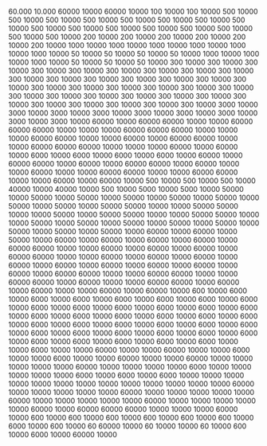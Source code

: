 
60.000
10.000
60000
10000
60000
10000
100
10000
100
10000
500
10000
500
10000
500
10000
500
10000
500
10000
500
10000
500
10000
500
10000
500
10000
500
10000
500
10000
500
10000
500
10000
500
10000
500
10000
500
10000
200
10000
200
10000
200
10000
200
10000
200
10000
200
10000
1000
10000
1000
10000
1000
10000
1000
10000
1000
10000
1000
10000
50
10000
50
10000
50
10000
50
10000
1000
10000
1000
10000
1000
10000
50
10000
50
10000
50
10000
300
10000
300
10000
300
10000
300
10000
300
10000
300
10000
300
10000
300
10000
300
10000
300
10000
300
10000
300
10000
300
10000
300
10000
300
10000
300
10000
300
10000
300
10000
300
10000
300
10000
300
10000
300
10000
300
10000
300
10000
300
10000
300
10000
300
10000
300
10000
300
10000
300
10000
300
10000
300
10000
300
10000
300
10000
3000
10000
3000
10000
3000
10000
3000
10000
3000
10000
3000
10000
3000
10000
3000
10000
3000
10000
60000
10000
60000
60000
10000
10000
60000
60000
60000
10000
10000
10000
60000
60000
60000
10000
10000
10000
60000
60000
10000
10000
60000
10000
60000
60000
10000
10000
60000
60000
60000
10000
10000
10000
60000
10000
60000
10000
6000
10000
6000
10000
6000
10000
6000
10000
60000
10000
60000
60000
10000
60000
10000
60000
60000
10000
60000
10000
10000
60000
10000
10000
60000
60000
10000
10000
60000
60000
10000
10000
60000
10000
60000
10000
500
10000
500
10000
500
10000
40000
10000
40000
10000
500
10000
5000
10000
5000
10000
50000
10000
50000
10000
50000
10000
50000
10000
50000
10000
50000
10000
50000
10000
50000
10000
50000
50000
10000
10000
50000
50000
10000
10000
50000
10000
50000
50000
10000
10000
50000
50000
10000
10000
50000
10000
50000
10000
50000
10000
50000
10000
50000
10000
50000
10000
50000
10000
50000
10000
60000
10000
60000
10000
50000
10000
60000
10000
60000
10000
60000
10000
60000
10000
60000
60000
10000
10000
60000
10000
60000
10000
60000
10000
60000
60000
10000
10000
60000
10000
60000
10000
60000
10000
60000
10000
60000
10000
60000
10000
60000
10000
60000
10000
60000
10000
60000
60000
10000
10000
60000
60000
10000
10000
60000
60000
10000
60000
10000
10000
60000
60000
10000
60000
10000
60000
10000
10000
60000
10000
60000
10000
600
10000
6000
10000
6000
10000
6000
10000
6000
10000
6000
10000
6000
10000
6000
10000
6000
10000
6000
10000
6000
10000
6000
10000
6000
10000
6000
10000
6000
10000
6000
10000
6000
10000
6000
10000
6000
10000
6000
10000
6000
10000
6000
10000
6000
10000
6000
10000
6000
10000
6000
10000
6000
10000
6000
10000
6000
10000
6000
10000
6000
10000
6000
10000
6000
10000
6000
10000
6000
10000
6000
10000
6000
10000
10000
6000
10000
10000
60000
10000
10000
60000
10000
10000
6000
10000
10000
6000
10000
10000
60000
10000
10000
60000
10000
10000
10000
10000
10000
60000
10000
10000
10000
10000
6000
10000
10000
10000
10000
10000
6000
10000
6000
10000
6000
10000
10000
10000
10000
10000
10000
10000
10000
10000
10000
10000
10000
10000
60000
10000
10000
10000
10000
10000
60000
10000
10000
10000
10000
10000
60000
10000
10000
10000
10000
10000
60000
10000
10000
10000
10000
10000
60000
10000
60000
60000
60000
10000
10000
10000
60000
10000
600
10000
600
10000
600
10000
600
10000
600
10000
600
10000
6000
10000
600
10000
60
60000
10000
60
10000
10000
60
10000
600
10000
6000
10000
60000
10000